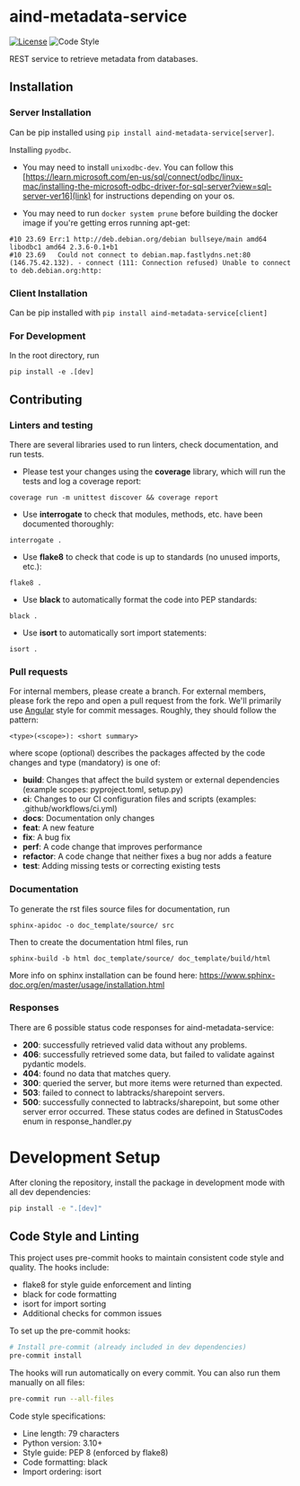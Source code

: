# aind-metadata-service

[![License](https://img.shields.io/badge/license-MIT-brightgreen)](LICENSE)
![Code Style](https://img.shields.io/badge/code%20style-black-black)

REST service to retrieve metadata from databases.

## Installation

### Server Installation

Can be pip installed using `pip install aind-metadata-service[server]`.

Installing `pyodbc`.
- You may need to install `unixodbc-dev`. You can follow this [https://learn.microsoft.com/en-us/sql/connect/odbc/linux-mac/installing-the-microsoft-odbc-driver-for-sql-server?view=sql-server-ver16](link) for instructions depending on your os.

- You may need to run `docker system prune` before building the docker image if you're getting erros running apt-get:
```
#10 23.69 Err:1 http://deb.debian.org/debian bullseye/main amd64 libodbc1 amd64 2.3.6-0.1+b1
#10 23.69   Could not connect to debian.map.fastlydns.net:80 (146.75.42.132). - connect (111: Connection refused) Unable to connect to deb.debian.org:http:

```

### Client Installation

Can be pip installed with `pip install aind-metadata-service[client]`

### For Development

In the root directory, run
```
pip install -e .[dev]
```

## Contributing

### Linters and testing

There are several libraries used to run linters, check documentation, and run tests.

- Please test your changes using the **coverage** library, which will run the tests and log a coverage report:

```
coverage run -m unittest discover && coverage report
```

- Use **interrogate** to check that modules, methods, etc. have been documented thoroughly:

```
interrogate .
```

- Use **flake8** to check that code is up to standards (no unused imports, etc.):
```
flake8 .
```

- Use **black** to automatically format the code into PEP standards:
```
black .
```

- Use **isort** to automatically sort import statements:
```
isort .
```

### Pull requests

For internal members, please create a branch. For external members, please fork the repo and open a pull request from the fork. We'll primarily use [Angular](https://github.com/angular/angular/blob/main/CONTRIBUTING.md#commit) style for commit messages. Roughly, they should follow the pattern:
```
<type>(<scope>): <short summary>
```

where scope (optional) describes the packages affected by the code changes and type (mandatory) is one of:

- **build**: Changes that affect the build system or external dependencies (example scopes: pyproject.toml, setup.py)
- **ci**: Changes to our CI configuration files and scripts (examples: .github/workflows/ci.yml)
- **docs**: Documentation only changes
- **feat**: A new feature
- **fix**: A bug fix
- **perf**: A code change that improves performance
- **refactor**: A code change that neither fixes a bug nor adds a feature
- **test**: Adding missing tests or correcting existing tests

### Documentation
To generate the rst files source files for documentation, run
```
sphinx-apidoc -o doc_template/source/ src 
```
Then to create the documentation html files, run
```
sphinx-build -b html doc_template/source/ doc_template/build/html
```
More info on sphinx installation can be found here: https://www.sphinx-doc.org/en/master/usage/installation.html

### Responses
There are 6 possible status code responses for aind-metadata-service:
- **200**: successfully retrieved valid data without any problems. 
- **406**: successfully retrieved some data, but failed to validate against pydantic models.
- **404**: found no data that matches query.
- **300**: queried the server, but more items were returned than expected.
- **503**: failed to connect to labtracks/sharepoint servers.
- **500**: successfully connected to labtracks/sharepoint, but some other server error occurred.
These status codes are defined in StatusCodes enum in response_handler.py

# Development Setup

After cloning the repository, install the package in development mode with all dev dependencies:

```bash
pip install -e ".[dev]"
```

## Code Style and Linting

This project uses pre-commit hooks to maintain consistent code style and quality. The hooks include:
- flake8 for style guide enforcement and linting
- black for code formatting
- isort for import sorting
- Additional checks for common issues

To set up the pre-commit hooks:

```bash
# Install pre-commit (already included in dev dependencies)
pre-commit install
```

The hooks will run automatically on every commit. You can also run them manually on all files:

```bash
pre-commit run --all-files
```

Code style specifications:
- Line length: 79 characters
- Python version: 3.10+
- Style guide: PEP 8 (enforced by flake8)
- Code formatting: black
- Import ordering: isort
